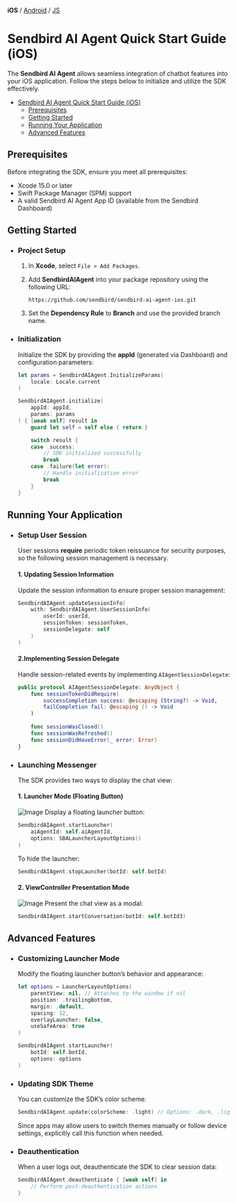 **iOS** / [Android](https://github.com/sendbird/sendbird-ai-agent/blob/main/android/README.md) / [JS](https://github.com/sendbird/sendbird-ai-agent/blob/main/js/README.md)

# Sendbird AI Agent Quick Start Guide (iOS)

The **Sendbird AI Agent** allows seamless integration of chatbot features into your iOS application. Follow the steps below to initialize and utilize the SDK effectively.

- [Sendbird AI Agent Quick Start Guide (iOS)](#sendbird-ai-agent-quick-start-guide-ios)
  - [Prerequisites](#prerequisites)
  - [Getting Started](#getting-started)
  - [Running Your Application](#running-your-application)
  - [Advanced Features](#advanced-features)

## Prerequisites

Before integrating the SDK, ensure you meet all prerequisites:

- Xcode 15.0 or later
- Swift Package Manager (SPM) support
- A valid Sendbird AI Agent App ID (available from the Sendbird Dashboard)

## Getting Started

- ### Project Setup

  1. In **Xcode**, select `File > Add Packages`.
  2. Add **SendbirdAIAgent** into your package repository using the following URL:
    
     ```
     https://github.com/sendbird/sendbird-ai-agent-ios.git
     ```
  3. Set the **Dependency Rule** to **Branch** and use the provided branch name.

- ### Initialization

  Initialize the SDK by providing the **appId** (generated via Dashboard) and configuration parameters:

    ```swift
    let params = SendbirdAIAgent.InitializeParams(
        locale: Locale.current
    )

    SendbirdAIAgent.initialize(
        appId: appId,
        params: params
    ) { [weak self] result in
        guard let self = self else { return }

        switch result {
        case .success:
            // SDK initialized successfully
            break
        case .failure(let error):
            // Handle initialization error
            break
        }
    }
    ```

## Running Your Application

- ### Setup User Session
  User sessions **require** periodic token reissuance for security purposes, so the following session management is necessary.
    #### 1. Updating Session Information
    Update the session information to ensure proper session management:
    ```swift
    SendbirdAIAgent.updateSessionInfo(
        with: SendbirdAIAgent.UserSessionInfo(
            userId: userId,
            sessionToken: sessionToken,
            sessionDelegate: self
        )
    )
    ```
    #### 2.Implementing Session Delegate
    Handle session-related events by implementing `AIAgentSessionDelegate`:
    ```swift
    public protocol AIAgentSessionDelegate: AnyObject {
        func sessionTokenDidRequire(
            successCompletion success: @escaping (String?) -> Void,
            failCompletion fail: @escaping () -> Void
        )
        
        func sessionWasClosed()
        func sessionWasRefreshed()
        func sessionDidHaveError(_ error: Error)
    }
    ```
- ### Launching Messenger

    The SDK provides two ways to display the chat view:

    #### 1. Launcher Mode (Floating Button)
    ![Image](https://github.com/user-attachments/assets/74eea8d0-a984-4fb9-9c35-299b6b35b283)
    Display a floating launcher button:

    ```swift
    SendbirdAIAgent.startLauncher(
        aiAgentId: self.aiAgentId,
        options: SBALauncherLayoutOptions()
    )
    ```

    To hide the launcher:

    ```swift
    SendbirdAIAgent.stopLauncher(botId: self.botId)
    ```

    #### 2. ViewController Presentation Mode
    ![Image](https://github.com/user-attachments/assets/348ccad1-ec9a-4851-9324-084eaf569e34)
    Present the chat view as a modal:

    ```swift
    SendbirdAIAgent.startConversation(botId: self.botId3)
    ```

## Advanced Features

- ### Customizing Launcher Mode

    Modify the floating launcher button’s behavior and appearance:

    ```swift
    let options = LauncherLayoutOptions(
        parentView: nil, // Attaches to the window if nil
        position: .trailingBottom,
        margin: .default,
        spacing: 12,
        overlayLauncher: false,
        useSafeArea: true
    )

    SendbirdAIAgent.startLauncher(
        botId: self.botId,
        options: options
    )
    ```

- ### Updating SDK Theme

    You can customize the SDK’s color scheme:

    ```swift
    SendbirdAIAgent.update(colorScheme: .light) // Options: .dark, .light
    ```

    Since apps may allow users to switch themes manually or follow device settings, explicitly call this function when needed.

- ### Deauthentication

    When a user logs out, deauthenticate the SDK to clear session data:

    ```swift
    SendbirdAIAgent.deauthenticate { [weak self] in
        // Perform post-deauthentication actions
    }
    ```


[def]: #prerequisites
